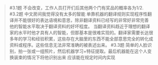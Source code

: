 >#3.1题
>不会改变，工作人员打开们后其他两个门有奖品的概率各为1/2.
>#3.2题
>中文房间我觉得没有太多的智能
>单靠机器的翻译规则实现程序性翻译并不能很好的表达语境和意思，除非翻译资料已经写的非常好非常完善
>他的智能水平取决于翻译资料的好坏程度。
>当翻译资料趋近于理想的翻译家的水平时他才具有人的智能，但那基本是很难实现的。翻译家需要长达很多年的学习和经验积累，这些存在大脑里的东西不能全部意思完全的转化成资料或程序。这些信息无法非常准确的被表述出来。
>#3.3题
>简单的人脸识别，拍一张或一组照片，然后机器学习+特征提取。最后机器能在这个人变换装束的情况下将他识别出来
应该能在规定时间内实现
